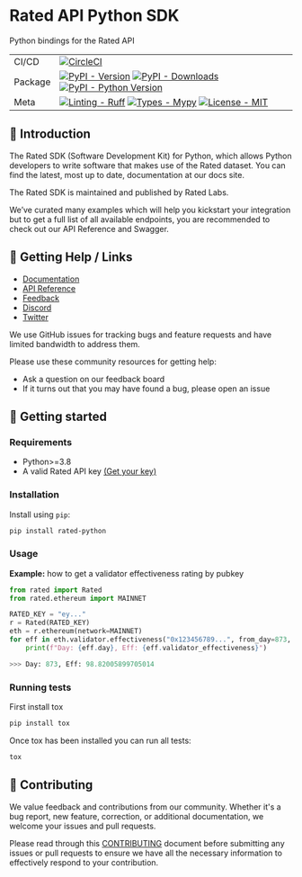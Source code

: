 # Rated API Python SDK
Python bindings for the Rated API

| |                                                                                                                                                                                                                                                                                                                                                                                                                                                                                        |
| --- |----------------------------------------------------------------------------------------------------------------------------------------------------------------------------------------------------------------------------------------------------------------------------------------------------------------------------------------------------------------------------------------------------------------------------------------------------------------------------------------|
| CI/CD | [![CircleCI](https://dl.circleci.com/status-badge/img/circleci/Hqo3V5Mfcymy4YZBqYk79R/DefKjYr4Qh1krFnLci1Een/tree/main.svg?style=badge&circle-token=05448e79776505e8532c2a270d59bd9d23ebed72)](https://dl.circleci.com/status-badge/redirect/circleci/Hqo3V5Mfcymy4YZBqYk79R/DefKjYr4Qh1krFnLci1Een/tree/main)                                                                                                                                                                         |
| Package | [![PyPI - Version](https://img.shields.io/pypi/v/rated-python.svg?logo=pypi&label=PyPI&logoColor=gold)](https://pypi.org/project/rated-python/) [![PyPI - Downloads](https://img.shields.io/pypi/dm/rated-python.svg?color=blue&label=Downloads&logo=pypi&logoColor=gold)](https://pypi.org/project/rated-python/) [![PyPI - Python Version](https://img.shields.io/pypi/pyversions/rated-python.svg?logo=python&label=Python&logoColor=gold)](https://pypi.org/project/rated-python/) |
| Meta | [![Linting - Ruff](https://img.shields.io/endpoint?url=https://raw.githubusercontent.com/astral-sh/ruff/main/assets/badge/v2.json)](https://github.com/astral-sh/ruff) [![Types - Mypy](https://img.shields.io/badge/Types-MyPy-blue.svg)](https://github.com/python/mypy) [![License - MIT](https://img.shields.io/badge/License-MIT-9400d3.svg)](https://spdx.org/licenses/MIT.html)                                                                                                         |

## 👋 Introduction
The Rated SDK (Software Development Kit) for Python, which allows Python developers to write software that makes use of the Rated dataset. You can find the latest, most up to date, documentation at our docs site.

The Rated SDK is maintained and published by Rated Labs.

We’ve curated many examples which will help you kickstart your integration but to get a full list of all available endpoints, you are recommended to check out our API Reference and Swagger. 

## 🛟 Getting Help / Links
* [Documentation](https://docs.rated.network)
* [API Reference](https://api-docs.rated.network)
* [Feedback](https://feedback.rated.network)
* [Discord](https://discord.gg/hyCd8uDEXf)
* [Twitter](https://twitter.com/ratedw3b)

We use GitHub issues for tracking bugs and feature requests and have limited bandwidth to address them. 

Please use these community resources for getting help:
* Ask a question on our feedback board
* If it turns out that you may have found a bug, please open an issue



## 🚀 Getting started
### Requirements
* Python>=3.8
* A valid Rated API key [(Get your key)](https://www.rated.network/apis)

### Installation
Install using `pip`:
```bash
pip install rated-python
```

### Usage
**Example:** how to get a validator effectiveness rating by pubkey

```python
from rated import Rated
from rated.ethereum import MAINNET

RATED_KEY = "ey..."
r = Rated(RATED_KEY)
eth = r.ethereum(network=MAINNET)
for eff in eth.validator.effectiveness("0x123456789...", from_day=873, size=1): 
    print(f"Day: {eff.day}, Eff: {eff.validator_effectiveness}")

>>> Day: 873, Eff: 98.82005899705014
```

### Running tests
First install tox
```bash
pip install tox
```
Once tox has been installed you can run all tests:
```bash
tox
```

## 🤝 Contributing
We value feedback and contributions from our community. Whether it's a bug report, new feature, correction, or additional documentation, we welcome your issues and pull requests. 

Please read through this [CONTRIBUTING](CONTRIBUTING.md) document before submitting any issues or pull requests to ensure we have all the necessary information to effectively respond to your contribution.
